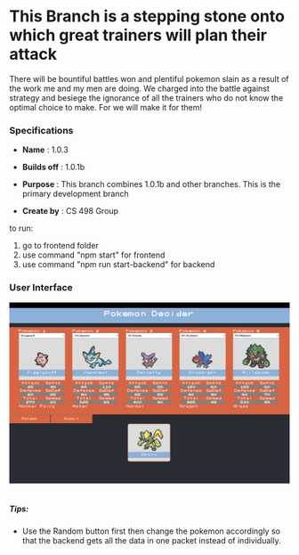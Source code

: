 # This Branch is a stepping stone onto which great trainers will plan their attack
There will be bountiful battles won and plentiful pokemon slain as a result of 
the work me and my men are doing. We charged into the battle against strategy 
and besiege the ignorance of all the trainers who do not know the optimal 
choice to make. For we will make it for them! 

### Specifications

* **Name** :        1.0.3
* **Builds off** :  1.0.1b
* **Purpose** :  This branch combines 1.0.1b and other branches. This is the primary development branch


* **Create by** : CS 498 Group

to run:
1. go to frontend folder
2. use command "npm start" for frontend
3. use command "npm run start-backend" for backend

### User Interface
<img src="UI.png"
     alt="Example of UI"
     style="float: left; margin-right: 10px;" />

<p>&nbsp;</p>

##### Tips: 
* Use the Random button first then change the pokemon accordingly so that the backend gets all the data in one packet instead of individually.